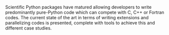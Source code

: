 Scientific Python packages have matured allowing developers to write
predominantly pure-Python code which can compete with C, C++ or Fortran codes.
The current state of the art in terms of writing extensions and parallelizing
codes is presented, complete with tools to achieve this and different case studies.
